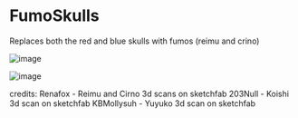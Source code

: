 # FumoSkulls
Replaces both the red and blue skulls with fumos (reimu and crino)


![image](https://user-images.githubusercontent.com/106477378/185877388-baf10125-4586-4f56-aea0-037cf8fa20ad.png)


![image](https://user-images.githubusercontent.com/106477378/185877472-1587d877-2a56-4563-b8f7-b9dd935ae16b.png)


credits:
Renafox - Reimu and Cirno 3d scans on sketchfab
203Null - Koishi 3d scan on sketchfab
KBMollysuh - Yuyuko 3d scan on sketchfab
